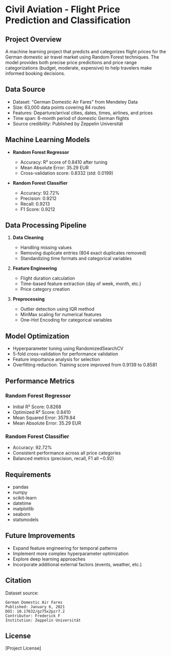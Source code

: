 # Civil Aviation - Flight Price Prediction and Classification

## Project Overview
A machine learning project that predicts and categorizes flight prices for the German domestic air travel market using Random Forest techniques. The model provides both precise price predictions and price range categorizations (budget, moderate, expensive) to help travelers make informed booking decisions.

## Data Source
- Dataset: "German Domestic Air Fares" from Mendeley Data
- Size: 63,000 data points covering 84 routes
- Features: Departure/arrival cities, dates, times, airlines, and prices
- Time span: 6-month period of domestic German flights
- Source credibility: Published by Zeppelin Universität

## Machine Learning Models
- **Random Forest Regressor**
  - Accuracy: R² score of 0.8410 after tuning
  - Mean Absolute Error: 35.29 EUR
  - Cross-validation score: 0.8332 (std: 0.0199)

- **Random Forest Classifier**
  - Accuracy: 92.72%
  - Precision: 0.9212
  - Recall: 0.9213
  - F1 Score: 0.9212

## Data Processing Pipeline
1. **Data Cleaning**
   - Handling missing values
   - Removing duplicate entries (804 exact duplicates removed)
   - Standardizing time formats and categorical variables

2. **Feature Engineering**
   - Flight duration calculation
   - Time-based feature extraction (day of week, month, etc.)
   - Price category creation

3. **Preprocessing**
   - Outlier detection using IQR method
   - MinMax scaling for numerical features
   - One-Hot Encoding for categorical variables

## Model Optimization
- Hyperparameter tuning using RandomizedSearchCV
- 5-fold cross-validation for performance validation
- Feature importance analysis for selection
- Overfitting reduction: Training score improved from 0.9139 to 0.8581

## Performance Metrics
### Random Forest Regressor
- Initial R² Score: 0.8268
- Optimized R² Score: 0.8410
- Mean Squared Error: 3579.84
- Mean Absolute Error: 35.29 EUR

### Random Forest Classifier
- Accuracy: 92.72%
- Consistent performance across all price categories
- Balanced metrics (precision, recall, F1 all ~0.92)

## Requirements
- pandas
- numpy
- scikit-learn
- datetime
- matplotlib
- seaborn
- statsmodels

## Future Improvements
- Expand feature engineering for temporal patterns
- Implement more complex hyperparameter optimization
- Explore deep learning approaches
- Incorporate additional external factors (events, weather, etc.)

## Citation
Dataset source:
```
German Domestic Air Fares
Published: January 6, 2021
DOI: 10.17632/gz75x2pzr7.2
Contributor: Frederick F
Institution: Zeppelin Universität
```

## License
[Project License]


